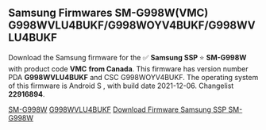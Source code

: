 <h2>Samsung Firmwares SM-G998W(VMC) G998WVLU4BUKF/G998WOYV4BUKF/G998WVLU4BUKF</h2>
Download the Samsung firmware for the ✅ <strong>Samsung SSP </strong> ⭐ <strong>SM-G998W</strong> with product code <strong>VMC</strong> <strong> from Canada</strong>. This firmware has version number PDA <strong>G998WVLU4BUKF</strong> and CSC G998WOYV4BUKF. The operating system of this firmware is Android S , with build date 2021-12-06. Changelist <strong>22916894</strong>.


[SM-G998W](https://samfirm.shop/samsung/model/SM-G998W)
[G998WVLU4BUKF](https://samfirm.shop/samsung/pda/G998WVLU4BUKF)
[Download Firmware Samsung SSP SM-G998W](https://samfirm.shop/samsung/firmware/480238)
